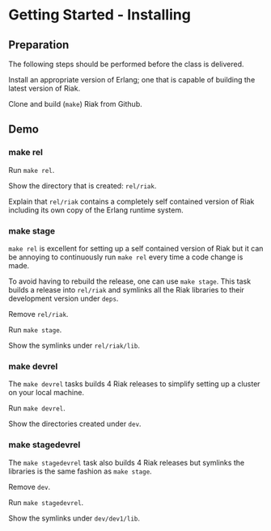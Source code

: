 # Getting Started - Installing

## Preparation

The following steps should be performed before the class is delivered.

Install an appropriate version of Erlang; one that is capable of building the
latest version of Riak.

Clone and build (`make`) Riak from Github.

## Demo

### make rel

Run `make rel`.

Show the directory that is created: `rel/riak`.

Explain that `rel/riak` contains a completely self contained version of Riak
including its own copy of the Erlang runtime system.

### make stage

`make rel` is excellent for setting up a self contained version of Riak but it
can be annoying to continuously run `make rel` every time a code change is made.

To avoid having to rebuild the release, one can use `make stage`. This task
builds a release into `rel/riak` and symlinks all the Riak libraries to their
development version under `deps`.

Remove `rel/riak`.

Run `make stage`.

Show the symlinks under `rel/riak/lib`.

### make devrel

The `make devrel` tasks builds 4 Riak releases to simplify setting up a cluster on your local machine.

Run `make devrel`.

Show the directories created under `dev`.

### make stagedevrel

The `make stagedevrel` task also builds 4 Riak releases but symlinks the
libraries is the same fashion as `make stage`.

Remove `dev`.

Run `make stagedevrel`.

Show the symlinks under `dev/dev1/lib`.
